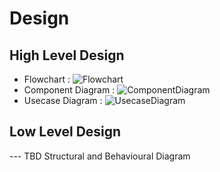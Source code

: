 # Design

## High Level Design 
* Flowchart :
![Flowchart](https://github.com/Rahul-S-Iyer/Mini-Project--266445/blob/main/Design/Flowchart.png)
* Component Diagram :
![ComponentDiagram](https://github.com/Rahul-S-Iyer/Mini-Project--266445/blob/main/Design/Component%20Diagram.png)
* Usecase Diagram :
![UsecaseDiagram](https://github.com/Rahul-S-Iyer/Mini-Project--266445/blob/main/Design/Usecase%20Diagram.png)

## Low Level Design 

--- TBD Structural and Behavioural Diagram

